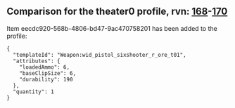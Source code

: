 ## Comparison for the theater0 profile, rvn: [168](https://github.com/PRO100KatYT/FortniteProfileRevisions/tree/main/profiles/theater0/168%20theater0.json)-[170](https://github.com/PRO100KatYT/FortniteProfileRevisions/tree/main/profiles/theater0/170%20theater0.json)

Item eecdc920-568b-4806-bd47-9ac470758201 has been added to the profile:

```
{
  "templateId": "Weapon:wid_pistol_sixshooter_r_ore_t01",
  "attributes": {
    "loadedAmmo": 6,
    "baseClipSize": 6,
    "durability": 190
  },
  "quantity": 1
}
```

<br><br>
